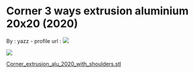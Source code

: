 Corner 3 ways extrusion aluminium 20x20 (2020)
==============================================

By : yazz - profile url : [![](https://cdn.thingiverse.com/site/img/default/avatar/avatar_engineer_thumb_medium.jpg)](https://www.thingiverse.com/yazz)  
  
[![](https://cdn.thingiverse.com/renders/4d/a1/7d/12/97/b9e39f138ca2d1edcf5747dda69e3215_thumb_medium.jpg)](https://cdn.thingiverse.com/renders/4d/a1/7d/12/97/b9e39f138ca2d1edcf5747dda69e3215_thumb_medium.jpg)

[Corner\_extrusion\_alu\_2020\_with\_shoulders.stl](https://www.thingiverse.com/thing:1808495)